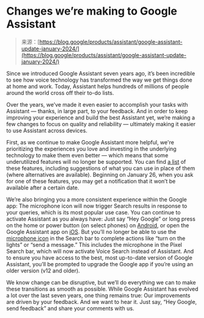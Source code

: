 <!--yml
category: 未分类
date: 2024-05-27 14:43:30
-->

# Changes we’re making to Google Assistant

> 来源：[https://blog.google/products/assistant/google-assistant-update-january-2024/](https://blog.google/products/assistant/google-assistant-update-january-2024/)

Since we introduced Google Assistant seven years ago, it’s been incredible to see how voice technology has transformed the way we get things done at home and work. Today, Assistant helps hundreds of millions of people around the world cross off their to-do lists.

Over the years, we’ve made it even easier to accomplish your tasks with Assistant — thanks, in large part, to your feedback. And in order to keep improving your experience and build the best Assistant yet, we’re making a few changes to focus on quality and reliability — ultimately making it easier to use Assistant across devices.

First, as we continue to make Google Assistant more helpful, we're prioritizing the experiences you love and investing in the underlying technology to make them even better — which means that some underutilized features will no longer be supported. You can find [a list](http://support.google.com/assistant/?p=assistant_is_changing) of these features, including suggestions of what you can use in place of them (where alternatives are available). Beginning on January 26, when you ask for one of these features, you may get a notification that it won’t be available after a certain date.

We’re also bringing you a more consistent experience within the Google app: The microphone icon will now trigger Search results in response to your queries, which is its most popular use case. You can continue to activate Assistant as you always have: Just say “Hey Google” or long press on the home or power button (on select phones) on [Android](https://support.google.com/assistant/answer/7172657), or open the Google Assistant app on [iOS](https://support.google.com/assistant/answer/7172657?co=GENIE.Platform%3DiOS&oco=0). But you’ll no longer be able to use the [microphone icon](https://support.google.com/websearch?p=mic_update) in the Search bar to complete actions like “turn on the lights” or “send a message.” This includes the microphone in the Pixel Search bar, which will now activate Voice Search instead of Assistant. And to ensure you have access to the best, most up-to-date version of Google Assistant, you’ll be prompted to upgrade the Google app if you’re using an older version (v12 and older).

We know change can be disruptive, but we’ll do everything we can to make these transitions as smooth as possible. While Google Assistant has evolved a lot over the last seven years, one thing remains true: Our improvements are driven by your feedback. And we want to hear it. Just say, “Hey Google, send feedback” and share your comments with us.